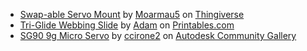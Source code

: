 - [Swap-able Servo Mount](https://www.thingiverse.com/thing:2988830) by [Moarmau5](https://www.thingiverse.com/Moarmau5) on [Thingiverse](https://www.thingiverse.com/)
- [Tri-Glide Webbing Slide](https://www.printables.com/en/model/305674-tri-glide-webbing-slide-threaded-and-no-thread) by [Adam](https://www.printables.com/@Adam) on [Printables.com](https://www.printables.com/)
- [SG90 9g Micro Servo](https://www.autodesk.com/community/gallery/project/132949/sg90-9g-micro-servo) by [ccirone2](https://www.autodesk.com/community/gallery/profile/com-000093422339) on [Autodesk Community Gallery](https://www.autodesk.com/community/gallery)
